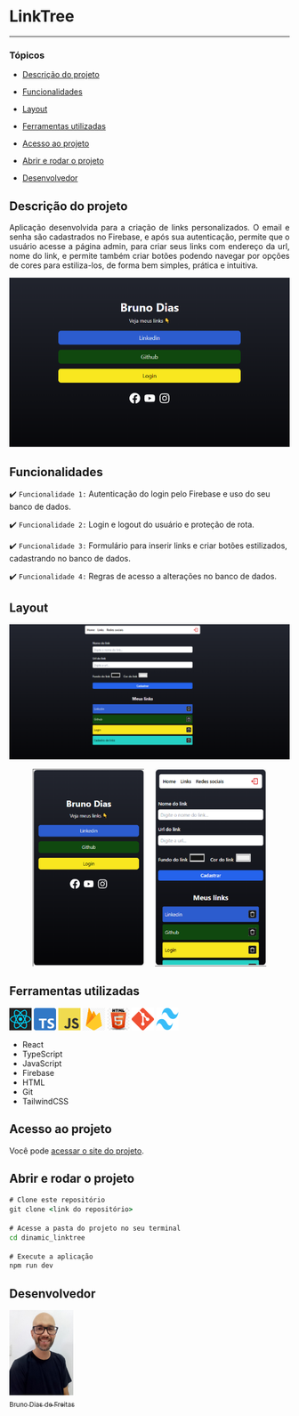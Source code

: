 # LinkTree

<hr>

### Tópicos

- [Descrição do projeto](#descrição-do-projeto)

- [Funcionalidades](#funcionalidades)

- [Layout](#layout)

- [Ferramentas utilizadas](#ferramentas-utilizadas)

- [Acesso ao projeto](#acesso-ao-projeto)

- [Abrir e rodar o projeto](#abrir-e-rodar-o-projeto)

- [Desenvolvedor](#desenvolvedor)

## Descrição do projeto

<p align="justify">
 Aplicação desenvolvida para a criação de links personalizados. O email e senha são cadastrados no Firebase, e após sua autenticação, permite que o usuário acesse a página admin, para criar seus links com endereço da url, nome do link, e permite também criar botões podendo navegar por opções de cores para estiliza-los, de forma bem simples, prática e intuitiva.

![layout página principal](./src/images/main_page.png)

</p>

## Funcionalidades

:heavy_check_mark: `Funcionalidade 1:` Autenticação do login pelo Firebase e uso do seu banco de dados.

:heavy_check_mark: `Funcionalidade 2:` Login e logout do usuário e proteção de rota.

:heavy_check_mark: `Funcionalidade 3:` Formulário para inserir links e criar botões estilizados, cadastrando no banco de dados.

:heavy_check_mark: `Funcionalidade 4:` Regras de acesso a alterações no banco de dados.

## Layout

<div align="center">

![layout página de cadastro de links](./src/images/page2.png)

<img style='width:200px;  margin-right: 20px' src='./src/images/cel.png' alt='layout responsivo para celular'><img style='width:200px' src='./src/images/cel2.png' alt='layout responsivo para celular'>

  </div>

###

## Ferramentas utilizadas

<a href="https://react.dev/" style='text-decoration:none' target="_blank"> <img src="./src/icones/react.png" alt="react" width="40" height="40"/> </a>
<a href="https://www.typescriptlang.org/" style='text-decoration:none' target="_blank"> <img src="./src/icones/Typescript.png" alt="typescript" width="40" height="40"/> </a><a href="https://www.javascript.com/" style='text-decoration:none' target="_blank"> <img src="./src/icones/javascript.png" alt="javascript" width="40" height="40"/> </a><a href="https://firebase.google.com/?gad_source=1&gclid=CjwKCAiAxaCvBhBaEiwAvsLmWOwubQQcTr2HdwH94Qk4CgrxK9tD8RB31xQq33PKIcZxsi5lpQYLyBoCkKwQAvD_BwE&gclsrc=aw.ds&hl=pt-br" style='text-decoration:none' target="_blank"> <img src="./src/icones/firebase.png" alt="firebase" width="40" height="40"/> </a><a href="https://html.com/" style='text-decoration:none' target="_blank"> <img src="./src/icones/html.jpeg" alt="html" width="40" height="40"/> </a><a href="https://git-scm.com/" style='text-decoration:none' target="_blank"> <img src="./src/icones/git.png" alt="git" width="40" height="40"/> </a>
<a href="https://tailwindcss.com/" style='text-decoration:none' target="_blank"> <img src="./src/icones/tailwind.png" alt="tailwindcss" width="40" height="40"/> </a>

- React
- TypeScript
- JavaScript
- Firebase
- HTML
- Git
- TailwindCSS

###

## Acesso ao projeto

Você pode [acessar o site do projeto](https://dinamic-linktree.vercel.app/).

## Abrir e rodar o projeto

```cmd
# Clone este repositório
git clone <link do repositório>

# Acesse a pasta do projeto no seu terminal
cd dinamic_linktree

# Execute a aplicação
npm run dev
```

## Desenvolvedor

[<img src="./src/icones/bruno.jpg" width=115><br><sub>Bruno Dias de Freitas</sub>](https://www.linkedin.com/in/brunodias-dev)
